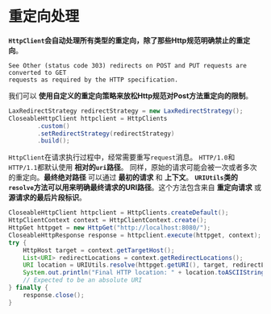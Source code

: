重定向处理
=========================================================
**`HttpClient`会自动处理所有类型的重定向，除了那些Http规范明确禁止的重定向**。
```
See Other (status code 303) redirects on POST and PUT requests are converted to GET
requests as required by the HTTP specification.
```
我们可以 **使用自定义的重定向策略来放松Http规范对Post方法重定向的限制**。
```java
LaxRedirectStrategy redirectStrategy = new LaxRedirectStrategy();
CloseableHttpClient httpclient = HttpClients
        .custom()  
        .setRedirectStrategy(redirectStrategy)  
        .build();
```
`HttpClient`在请求执行过程中，经常需要重写`request`消息。 `HTTP/1.0`和`HTTP/1.1`都默认使用 **相对的`uri`路径**。
同样，原始的请求可能会被一次或者多次的重定向。**最终绝对路径** 可以通过 **最初的请求** 和 **上下文**。
**`URIUtils`类的`resolve`方法可以用来明确最终请求的URI路径**。这个方法包含来自 **重定向请求** 或 **源请求的最后片段标识**。
```java
CloseableHttpClient httpclient = HttpClients.createDefault();  
HttpClientContext context = HttpClientContext.create();  
HttpGet httpget = new HttpGet("http://localhost:8080/");  
CloseableHttpResponse response = httpclient.execute(httpget, context);  
try {
    HttpHost target = context.getTargetHost();  
    List<URI> redirectLocations = context.getRedirectLocations();  
    URI location = URIUtils.resolve(httpget.getURI(), target, redirectLocations);  
    System.out.println("Final HTTP location: " + location.toASCIIString());  
    // Expected to be an absolute URI  
} finally {  
    response.close();  
}
```
